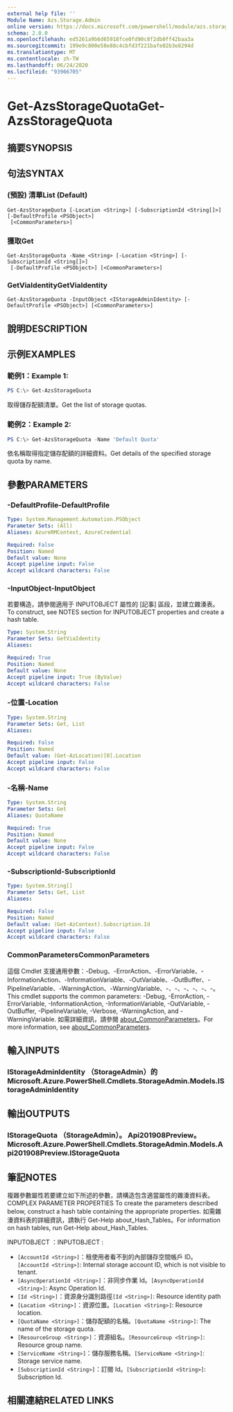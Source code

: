 ```yaml
---
external help file: ''
Module Name: Azs.Storage.Admin
online version: https://docs.microsoft.com/powershell/module/azs.storage.admin/get-azsstoragequota
schema: 2.0.0
ms.openlocfilehash: ed5261a9b6d65918fce0fd90c8f2db0ff42baa3a
ms.sourcegitcommit: 199e9c800e58e88c4cbfd3f221bafe02b3e8294d
ms.translationtype: MT
ms.contentlocale: zh-TW
ms.lasthandoff: 06/24/2020
ms.locfileid: "93966705"
---
```

# <span data-ttu-id="b9625-101">Get-AzsStorageQuota</span><span class="sxs-lookup"><span data-stu-id="b9625-101">Get-AzsStorageQuota</span></span>

## <span data-ttu-id="b9625-102">摘要</span><span class="sxs-lookup"><span data-stu-id="b9625-102">SYNOPSIS</span></span>


## <span data-ttu-id="b9625-103">句法</span><span class="sxs-lookup"><span data-stu-id="b9625-103">SYNTAX</span></span>

### <span data-ttu-id="b9625-104"> (預設) 清單</span><span class="sxs-lookup"><span data-stu-id="b9625-104">List (Default)</span></span>
```
Get-AzsStorageQuota [-Location <String>] [-SubscriptionId <String[]>] [-DefaultProfile <PSObject>]
 [<CommonParameters>]
```

### <span data-ttu-id="b9625-105">獲取</span><span class="sxs-lookup"><span data-stu-id="b9625-105">Get</span></span>
```
Get-AzsStorageQuota -Name <String> [-Location <String>] [-SubscriptionId <String[]>]
 [-DefaultProfile <PSObject>] [<CommonParameters>]
```

### <span data-ttu-id="b9625-106">GetViaIdentity</span><span class="sxs-lookup"><span data-stu-id="b9625-106">GetViaIdentity</span></span>
```
Get-AzsStorageQuota -InputObject <IStorageAdminIdentity> [-DefaultProfile <PSObject>] [<CommonParameters>]
```

## <span data-ttu-id="b9625-107">說明</span><span class="sxs-lookup"><span data-stu-id="b9625-107">DESCRIPTION</span></span>


## <span data-ttu-id="b9625-108">示例</span><span class="sxs-lookup"><span data-stu-id="b9625-108">EXAMPLES</span></span>

### <span data-ttu-id="b9625-109">範例1：</span><span class="sxs-lookup"><span data-stu-id="b9625-109">Example 1:</span></span>
```powershell
PS C:\> Get-AzsStorageQuota
```

<span data-ttu-id="b9625-110">取得儲存配額清單。</span><span class="sxs-lookup"><span data-stu-id="b9625-110">Get the list of storage quotas.</span></span>

### <span data-ttu-id="b9625-111">範例2：</span><span class="sxs-lookup"><span data-stu-id="b9625-111">Example 2:</span></span>
```powershell
PS C:\> Get-AzsStorageQuota -Name 'Default Quota'
```

<span data-ttu-id="b9625-112">依名稱取得指定儲存配額的詳細資料。</span><span class="sxs-lookup"><span data-stu-id="b9625-112">Get details of the specified storage quota by name.</span></span>

## <span data-ttu-id="b9625-113">參數</span><span class="sxs-lookup"><span data-stu-id="b9625-113">PARAMETERS</span></span>

### <span data-ttu-id="b9625-114">-DefaultProfile</span><span class="sxs-lookup"><span data-stu-id="b9625-114">-DefaultProfile</span></span>


```yaml
Type: System.Management.Automation.PSObject
Parameter Sets: (All)
Aliases: AzureRMContext, AzureCredential

Required: False
Position: Named
Default value: None
Accept pipeline input: False
Accept wildcard characters: False

```

### <span data-ttu-id="b9625-115">-InputObject</span><span class="sxs-lookup"><span data-stu-id="b9625-115">-InputObject</span></span>
<span data-ttu-id="b9625-116">若要構造，請參閱適用于 INPUTOBJECT 屬性的 [記事] 區段，並建立雜湊表。</span><span class="sxs-lookup"><span data-stu-id="b9625-116">To construct, see NOTES section for INPUTOBJECT properties and create a hash table.</span></span>

```yaml
Type: System.String
Parameter Sets: GetViaIdentity
Aliases:

Required: True
Position: Named
Default value: None
Accept pipeline input: True (ByValue)
Accept wildcard characters: False

```

### <span data-ttu-id="b9625-117">-位置</span><span class="sxs-lookup"><span data-stu-id="b9625-117">-Location</span></span>


```yaml
Type: System.String
Parameter Sets: Get, List
Aliases:

Required: False
Position: Named
Default value: (Get-AzLocation)[0].Location
Accept pipeline input: False
Accept wildcard characters: False

```

### <span data-ttu-id="b9625-118">-名稱</span><span class="sxs-lookup"><span data-stu-id="b9625-118">-Name</span></span>


```yaml
Type: System.String
Parameter Sets: Get
Aliases: QuotaName

Required: True
Position: Named
Default value: None
Accept pipeline input: False
Accept wildcard characters: False

```

### <span data-ttu-id="b9625-119">-SubscriptionId</span><span class="sxs-lookup"><span data-stu-id="b9625-119">-SubscriptionId</span></span>


```yaml
Type: System.String[]
Parameter Sets: Get, List
Aliases:

Required: False
Position: Named
Default value: (Get-AzContext).Subscription.Id
Accept pipeline input: False
Accept wildcard characters: False

```

### <span data-ttu-id="b9625-120">CommonParameters</span><span class="sxs-lookup"><span data-stu-id="b9625-120">CommonParameters</span></span>
<span data-ttu-id="b9625-121">這個 Cmdlet 支援通用參數：-Debug、-ErrorAction、-ErrorVariable、-InformationAction、-InformationVariable、-OutVariable、-OutBuffer、-PipelineVariable、-WarningAction、-WarningVariable、-、-、-、-、-、-。</span><span class="sxs-lookup"><span data-stu-id="b9625-121">This cmdlet supports the common parameters: -Debug, -ErrorAction, -ErrorVariable, -InformationAction, -InformationVariable, -OutVariable, -OutBuffer, -PipelineVariable, -Verbose, -WarningAction, and -WarningVariable.</span></span> <span data-ttu-id="b9625-122">如需詳細資訊，請參閱 [about_CommonParameters](http://go.microsoft.com/fwlink/?LinkID=113216)。</span><span class="sxs-lookup"><span data-stu-id="b9625-122">For more information, see [about_CommonParameters](http://go.microsoft.com/fwlink/?LinkID=113216).</span></span>

## <span data-ttu-id="b9625-123">輸入</span><span class="sxs-lookup"><span data-stu-id="b9625-123">INPUTS</span></span>

### <span data-ttu-id="b9625-124">IStorageAdminIdentity （StorageAdmin）的</span><span class="sxs-lookup"><span data-stu-id="b9625-124">Microsoft.Azure.PowerShell.Cmdlets.StorageAdmin.Models.IStorageAdminIdentity</span></span>

## <span data-ttu-id="b9625-125">輸出</span><span class="sxs-lookup"><span data-stu-id="b9625-125">OUTPUTS</span></span>

### <span data-ttu-id="b9625-126">IStorageQuota （StorageAdmin）。 Api201908Preview。</span><span class="sxs-lookup"><span data-stu-id="b9625-126">Microsoft.Azure.PowerShell.Cmdlets.StorageAdmin.Models.Api201908Preview.IStorageQuota</span></span>



## <span data-ttu-id="b9625-127">筆記</span><span class="sxs-lookup"><span data-stu-id="b9625-127">NOTES</span></span>

<span data-ttu-id="b9625-128">複雜參數屬性若要建立如下所述的參數，請構造包含適當屬性的雜湊資料表。</span><span class="sxs-lookup"><span data-stu-id="b9625-128">COMPLEX PARAMETER PROPERTIES To create the parameters described below, construct a hash table containing the appropriate properties.</span></span> <span data-ttu-id="b9625-129">如需雜湊資料表的詳細資訊，請執行 Get-Help about_Hash_Tables。</span><span class="sxs-lookup"><span data-stu-id="b9625-129">For information on hash tables, run Get-Help about_Hash_Tables.</span></span>

<span data-ttu-id="b9625-130">INPUTOBJECT <IStorageAdminIdentity> ：</span><span class="sxs-lookup"><span data-stu-id="b9625-130">INPUTOBJECT <IStorageAdminIdentity>:</span></span> 
  - <span data-ttu-id="b9625-131">`[AccountId <String>]`：租使用者看不到的內部儲存空間帳戶 ID。</span><span class="sxs-lookup"><span data-stu-id="b9625-131">`[AccountId <String>]`: Internal storage account ID, which is not visible to tenant.</span></span>
  - <span data-ttu-id="b9625-132">`[AsyncOperationId <String>]`：非同步作業 Id。</span><span class="sxs-lookup"><span data-stu-id="b9625-132">`[AsyncOperationId <String>]`: Async Operation Id.</span></span>
  - <span data-ttu-id="b9625-133">`[Id <String>]`：資源身分識別路徑</span><span class="sxs-lookup"><span data-stu-id="b9625-133">`[Id <String>]`: Resource identity path</span></span>
  - <span data-ttu-id="b9625-134">`[Location <String>]`：資源位置。</span><span class="sxs-lookup"><span data-stu-id="b9625-134">`[Location <String>]`: Resource location.</span></span>
  - <span data-ttu-id="b9625-135">`[QuotaName <String>]`：儲存配額的名稱。</span><span class="sxs-lookup"><span data-stu-id="b9625-135">`[QuotaName <String>]`: The name of the storage quota.</span></span>
  - <span data-ttu-id="b9625-136">`[ResourceGroup <String>]`：資源組名。</span><span class="sxs-lookup"><span data-stu-id="b9625-136">`[ResourceGroup <String>]`: Resource group name.</span></span>
  - <span data-ttu-id="b9625-137">`[ServiceName <String>]`：儲存服務名稱。</span><span class="sxs-lookup"><span data-stu-id="b9625-137">`[ServiceName <String>]`: Storage service name.</span></span>
  - <span data-ttu-id="b9625-138">`[SubscriptionId <String>]`：訂閱 Id。</span><span class="sxs-lookup"><span data-stu-id="b9625-138">`[SubscriptionId <String>]`: Subscription Id.</span></span>

## <span data-ttu-id="b9625-139">相關連結</span><span class="sxs-lookup"><span data-stu-id="b9625-139">RELATED LINKS</span></span>

